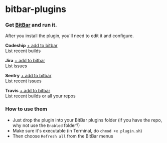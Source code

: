# bitbar-plugins

### Get [BitBar](https://github.com/matryer/bitbar/releases/latest) and run it.

After you install the plugin, you'll need to edit it and configure.

**Codeship** [+ add to bitbar](https://raw.githubusercontent.com/gilbarbara/bitbar-plugins/master/plugins/codeship.5m.js)  
List recent builds  


**Jira** [+ add to bitbar](https://raw.githubusercontent.com/gilbarbara/bitbar-plugins/master/plugins/jira.10m.js)  
List issues  


**Sentry** [+ add to bitbar](https://raw.githubusercontent.com/gilbarbara/bitbar-plugins/master/plugins/sentry.5m.js)  
List recent issues  


**Travis** [+ add to bitbar](https://raw.githubusercontent.com/gilbarbara/bitbar-plugins/master/plugins/travis.5m.js)  
List recent builds or all your repos  

### How to use them

  * Just drop the plugin into your BitBar plugins folder (if you have the repo, why not use the `Enabled` folder?)
  * Make sure it's executable (in Terminal, do `chmod +x plugin.sh`)
  * Then choose `Refresh all` from the BitBar menus